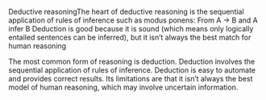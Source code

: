 Deductive reasoningThe heart of deductive reasoning is the sequential application of rules of inference such as modus ponens:
From A -> B and A  infer  B
Deduction is good because it is sound (which means only logically entailed sentences can be inferred), but it isn’t always the best match for human reasoning


The most common form of reasoning is deduction. Deduction involves the sequential application of rules of inference.
Deduction is easy to automate and provides correct results.
Its limitations are that it isn’t always the best model of human reasoning, which may involve uncertain information.
